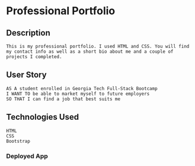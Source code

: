 # Professional Portfolio

## Description
```
This is my professional portfolio. I used HTML and CSS. You will find my contact info as well as a short bio about me and a couple of projects I completed.
```

## User Story
```
AS A student enrolled in Georgia Tech Full-Stack Bootcamp
I WANT TO be able to market myself to future employers
SO THAT I can find a job that best suits me
```

## Technologies Used
```
HTML
CSS
Bootstrap
```

### Deployed App
